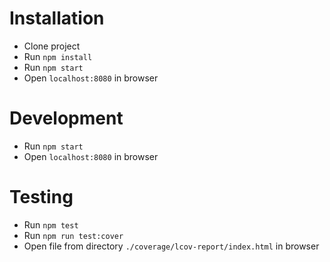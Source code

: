 # Installation
- Clone project
- Run `npm install`
- Run `npm start`
- Open `localhost:8080` in browser

# Development
- Run `npm start`
- Open `localhost:8080` in browser

# Testing
- Run `npm test`
- Run `npm run test:cover`
- Open file from directory `./coverage/lcov-report/index.html` in browser
